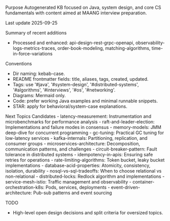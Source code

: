 Purpose
Autogenerated KB focused on Java, system design, and core CS fundamentals with content aimed at MAANG interview preparation.

Last update
2025-09-25

Summary of recent additions
 - Processed and enhanced: api-design-rest-grpc-openapi, observability-logs-metrics-traces, order-book-modeling, matching-algorithms, time-in-force-variations

Conventions
 - Dir naming: kebab-case.
 - README frontmatter fields: title, aliases, tags, created, updated.
 - Tags: use '#java', '#system-design', '#distributed-systems', '#algorithms', '#interviews', '#os', '#networking'.
 - Diagrams: Mermaid only.
 - Code: prefer working Java examples and minimal runnable snippets.
 - STAR: apply for behavioral/system-case explanations.

Next Topics Candidates
    - latency-measurement: Instrumentation and microbenchmarks for performance analysis
    - raft-and-leader-election: Implementations and failure modes in consensus
    - memory-models: JMM deep-dive for concurrent programming
    - gc-tuning: Practical GC tuning for low-latency services
    - kafka-internals: Partitioning, replication, and consumer groups
    - microservices-architecture: Decomposition, communication patterns, and challenges
    - circuit-breaker-pattern: Fault tolerance in distributed systems
    - idempotency-in-apis: Ensuring safe retries for operations
    - rate-limiting-algorithms: Token bucket, leaky bucket implementations
    - database-acid-properties: Atomicity, consistency, isolation, durability
    - nosql-vs-sql-tradeoffs: When to choose relational vs non-relational
    - distributed-locks: Redlock algorithm and implementations
    - service-mesh-istio: Traffic management and observability
    - container-orchestration-k8s: Pods, services, deployments
    - event-driven-architecture: Pub-sub patterns and event sourcing

TODO
 - High-level open design decisions and split criteria for oversized topics.